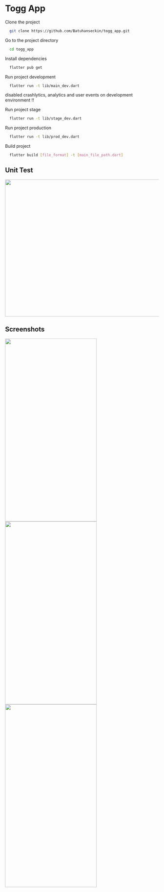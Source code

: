 # Togg App

Clone the project

```bash
  git clone https://github.com/Batuhanseckin/togg_app.git
```

Go to the project directory

```bash
  cd togg_app
```

Install dependencies

```bash
  flutter pub get
```

Run project development

```bash
  flutter run -t lib/main_dev.dart   
```
disabled crashlytics, analytics and user events on development environment !!

Run project stage

```bash
  flutter run -t lib/stage_dev.dart   
```

Run project production

```bash
  flutter run -t lib/prod_dev.dart   
```

Build project

```bash
  flutter build [file_format] -t [main_file_path.dart]  
```

## Unit Test
<img src="https://i.hizliresim.com/8u98pyj.png" width="700" height="450">

## Screenshots  

<img src="https://i.hizliresim.com/jds8482.png" width="300" height="600">

<img src="https://i.hizliresim.com/fgvmvxh.png" width="300" height="600">

<img src="https://i.hizliresim.com/nbr989e.png" width="300" height="600">

